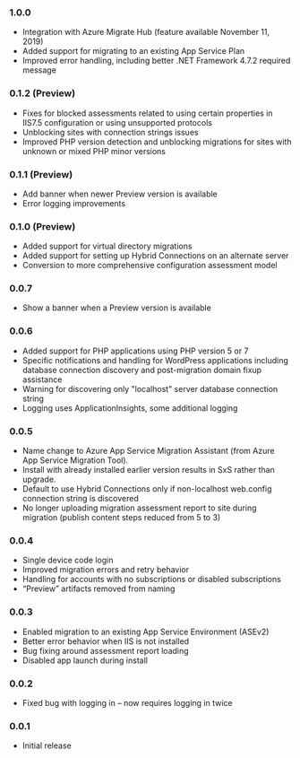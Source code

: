 ### 1.0.0
* Integration with Azure Migrate Hub (feature available November 11, 2019)
* Added support for migrating to an existing App Service Plan
* Improved error handling, including better .NET Framework 4.7.2 required message

### 0.1.2 (Preview)
* Fixes for blocked assessments related to using certain properties in IIS7.5 configuration or using unsupported protocols
* Unblocking sites with connection strings issues
* Improved PHP version detection and unblocking migrations for sites with unknown or mixed PHP minor versions

### 0.1.1 (Preview)
* Add banner when newer Preview version is available
* Error logging improvements

### 0.1.0 (Preview)
* Added support for virtual directory migrations
* Added support for setting up Hybrid Connections on an alternate server
* Conversion to more comprehensive configuration assessment model

### 0.0.7
* Show a banner when a Preview version is available

### 0.0.6
* Added support for PHP applications using PHP version 5 or 7
* Specific notifications and handling for WordPress applications including database connection discovery and post-migration domain fixup assistance
* Warning for discovering only "localhost" server database connection string
* Logging uses ApplicationInsights, some additional logging

### 0.0.5
* Name change to Azure App Service Migration Assistant (from Azure App Service Migration Tool). 
* Install with already installed earlier version results in SxS rather than upgrade.
* Default to use Hybrid Connections only if non-localhost web.config connection string is discovered
* No longer uploading migration assessment report to site during migration (publish content steps reduced from 5 to 3)
 
### 0.0.4
* Single device code login
* Improved migration errors and retry behavior
* Handling for accounts with no subscriptions or disabled subscriptions
* “Preview” artifacts removed from naming
 
### 0.0.3 
* Enabled migration to an existing App Service Environment (ASEv2)
* Better error behavior when IIS is not installed
* Bug fixing around assessment report loading
* Disabled app launch during install
 
### 0.0.2
* Fixed bug with logging in – now requires logging in twice
 
### 0.0.1
* Initial release
